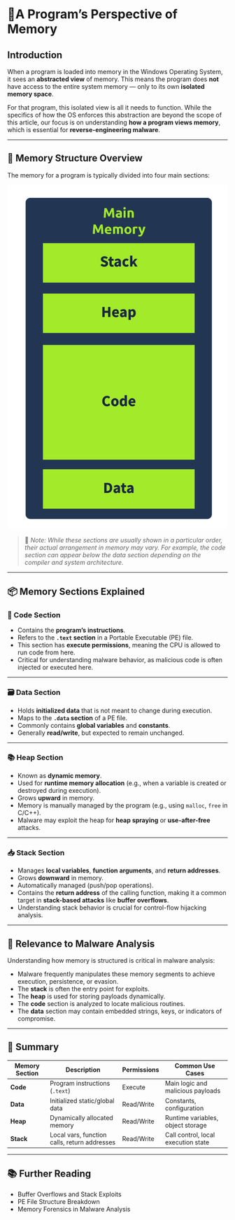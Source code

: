 # 🧠A Program’s Perspective of Memory

## Introduction

When a program is loaded into memory in the Windows Operating System, it sees an **abstracted view** of memory. This means the program does **not** have access to the entire system memory — only to its own **isolated memory space**.

For that program, this isolated view is all it needs to function. While the specifics of how the OS enforces this abstraction are beyond the scope of this article, our focus is on understanding **how a program views memory**, which is essential for **reverse-engineering malware**.

---

## 🧱 Memory Structure Overview

The memory for a program is typically divided into four main sections:

![Memory](https://github.com/luke-mckeever/Cyber_Vault/blob/main/Images/memory.png)

> 📌 *Note: While these sections are usually shown in a particular order, their actual arrangement in memory may vary. For example, the code section can appear below the data section depending on the compiler and system architecture.*

---

## 📦 Memory Sections Explained

### 🧾 Code Section

- Contains the **program’s instructions**.
- Refers to the **`.text` section** in a Portable Executable (PE) file.
- This section has **execute permissions**, meaning the CPU is allowed to run code from here.
- Critical for understanding malware behavior, as malicious code is often injected or executed here.

---

### 🗃️ Data Section

- Holds **initialized data** that is not meant to change during execution.
- Maps to the **`.data` section** of a PE file.
- Commonly contains **global variables** and **constants**.
- Generally **read/write**, but expected to remain unchanged.

---

### 📚 Heap Section

- Known as **dynamic memory**.
- Used for **runtime memory allocation** (e.g., when a variable is created or destroyed during execution).
- Grows **upward** in memory.
- Memory is manually managed by the program (e.g., using `malloc`, `free` in C/C++).
- Malware may exploit the heap for **heap spraying** or **use-after-free** attacks.

---

### 📥 Stack Section

- Manages **local variables**, **function arguments**, and **return addresses**.
- Grows **downward** in memory.
- Automatically managed (push/pop operations).
- Contains the **return address** of the calling function, making it a common target in **stack-based attacks** like **buffer overflows**.
- Understanding stack behavior is crucial for control-flow hijacking analysis.

---

## 🧪 Relevance to Malware Analysis

Understanding how memory is structured is critical in malware analysis:

- Malware frequently manipulates these memory segments to achieve execution, persistence, or evasion.
- The **stack** is often the entry point for exploits.
- The **heap** is used for storing payloads dynamically.
- The **code** section is analyzed to locate malicious routines.
- The **data** section may contain embedded strings, keys, or indicators of compromise.

---

## 📌 Summary

| Memory Section | Description | Permissions | Common Use Cases |
|----------------|-------------|-------------|-------------------|
| **Code**       | Program instructions (`.text`) | Execute | Main logic and malicious payloads |
| **Data**       | Initialized static/global data | Read/Write | Constants, configuration |
| **Heap**       | Dynamically allocated memory | Read/Write | Runtime variables, object storage |
| **Stack**      | Local vars, function calls, return addresses | Read/Write | Call control, local execution state |

---

## 📚 Further Reading

- Buffer Overflows and Stack Exploits
- PE File Structure Breakdown
- Memory Forensics in Malware Analysis